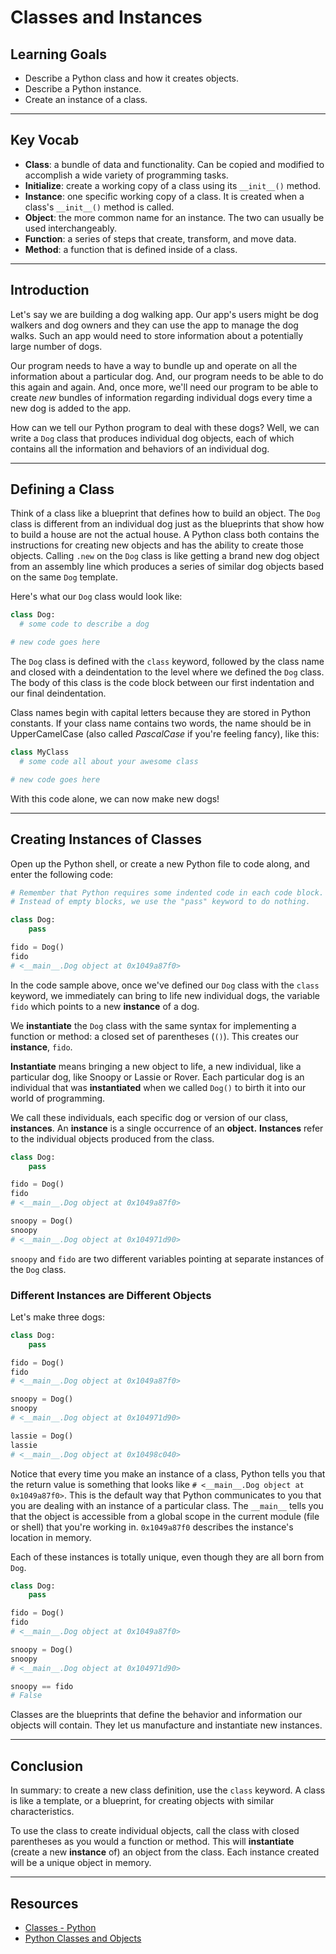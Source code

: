 # Classes and Instances

## Learning Goals

- Describe a Python class and how it creates objects.
- Describe a Python instance.
- Create an instance of a class.

***

## Key Vocab

- **Class**: a bundle of data and functionality. Can be copied and modified to
  accomplish a wide variety of programming tasks.
- **Initialize**: create a working copy of a class using its `__init__()`
  method.
- **Instance**: one specific working copy of a class. It is created when a
  class's `__init__()` method is called.
- **Object**: the more common name for an instance. The two can usually be used
  interchangeably.
- **Function**: a series of steps that create, transform, and move data.
- **Method**: a function that is defined inside of a class.

***

## Introduction

Let's say we are building a dog walking app. Our app's users might be dog
walkers and dog owners and they can use the app to manage the dog walks. Such an
app would need to store information about a potentially large number of dogs.

Our program needs to have a way to bundle up and operate on all the information
about a particular dog. And, our program needs to be able to do this again and
again. And, once more, we'll need our program to be able to create _new_ bundles
of information regarding individual dogs every time a new dog is added to the
app.

How can we tell our Python program to deal with these dogs? Well, we can write a
`Dog` class that produces individual dog objects, each of which contains all the
information and behaviors of an individual dog.

***

## Defining a Class

Think of a class like a blueprint that defines how to build an object. The `Dog`
class is different from an individual dog just as the blueprints that show how
to build a house are not the actual house. A Python class both contains the
instructions for creating new objects and has the ability to create those
objects. Calling `.new` on the `Dog` class is like getting a brand new dog
object from an assembly line which produces a series of similar dog objects
based on the same `Dog` template.

Here's what our `Dog` class would look like:

```py
class Dog:
  # some code to describe a dog

# new code goes here
```

The `Dog` class is defined with the `class` keyword, followed by the class name
and closed with a deindentation to the level where we defined the `Dog` class.
The body of this class is the code block between our first indentation and our
final deindentation.

Class names begin with capital letters because they are stored in Python
constants. If your class name contains two words, the name should be in
UpperCamelCase (also called _PascalCase_ if you're feeling fancy), like this:

```py
class MyClass
  # some code all about your awesome class

# new code goes here
```

With this code alone, we can now make new dogs!

***

## Creating Instances of Classes

Open up the Python shell, or create a new Python file to code along, and enter
the following code:

```py
# Remember that Python requires some indented code in each code block.
# Instead of empty blocks, we use the "pass" keyword to do nothing.

class Dog:
    pass

fido = Dog()
fido
# <__main__.Dog object at 0x1049a87f0>
```

In the code sample above, once we've defined our `Dog` class with the `class`
keyword, we immediately can bring to life new individual dogs, the variable
`fido` which points to a new **instance** of a dog.

We **instantiate** the `Dog` class with the same syntax for implementing a
function or method: a closed set of parentheses (`()`). This creates our
**instance**, `fido`.

**Instantiate** means bringing a new object to life, a new individual, like a
particular dog, like Snoopy or Lassie or Rover. Each particular dog is an
individual that was **instantiated** when we called `Dog()` to birth it into our
world of programming.

We call these individuals, each specific dog or version of our class,
**instances**. An **instance** is a single occurrence of an **object.**
**Instances** refer to the individual objects produced from the class.

```py
class Dog:
    pass

fido = Dog()
fido
# <__main__.Dog object at 0x1049a87f0>

snoopy = Dog()
snoopy
# <__main__.Dog object at 0x104971d90>
```

`snoopy` and `fido` are two different variables pointing at separate instances
of the `Dog` class.

### Different Instances are Different Objects

Let's make three dogs:

```py
class Dog:
    pass

fido = Dog()
fido
# <__main__.Dog object at 0x1049a87f0>

snoopy = Dog()
snoopy
# <__main__.Dog object at 0x104971d90>

lassie = Dog()
lassie
# <__main__.Dog object at 0x10498c040>
```

Notice that every time you make an instance of a class, Python tells you that
the return value is something that looks like
`# <__main__.Dog object at 0x1049a87f0>`. This is the default way that Python
communicates to you that you are dealing with an instance of a particular class.
The `__main__` tells you that the object is accessible from a global scope in
the current module (file or shell) that you're working in. `0x1049a87f0`
describes the instance's location in memory.

Each of these instances is totally unique, even though they are all born from
`Dog`.

```py
class Dog:
    pass

fido = Dog()
fido
# <__main__.Dog object at 0x1049a87f0>

snoopy = Dog()
snoopy
# <__main__.Dog object at 0x104971d90>

snoopy == fido
# False
```

Classes are the blueprints that define the behavior and information our objects
will contain. They let us manufacture and instantiate new instances.

***

## Conclusion

In summary: to create a new class definition, use the `class` keyword. A class
is like a template, or a blueprint, for creating objects with similar
characteristics.

To use the class to create individual objects, call the class with closed
parentheses as you would a function or method. This will **instantiate** (create
a new **instance** of) an object from the class. Each instance created will be a
unique object in memory.

***

## Resources

- [Classes - Python](https://docs.python.org/3/tutorial/classes.html)
- [Python Classes and Objects](https://www.geeksforgeeks.org/python-classes-and-objects/)
